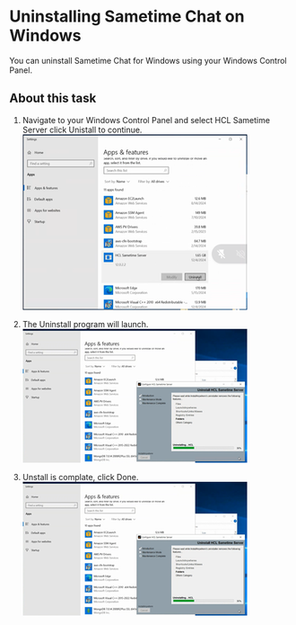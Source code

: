# Uninstalling Sametime Chat on Windows

You can uninstall Sametime Chat for Windows using your Windows Control Panel.

## About this task

1.  Navigate to your Windows Control Panel and select HCL Sametime Server click Unistall to continue.
    ![Unintall Sametime Chat on windows ](Images/uninstall-st-chat-windows-1.png)

2.  The Uninstall program will launch.  
             ![Unintall Sametime Chat on windows ](Images/uninstall-st-chat-windows-2.png)


3.  Unstall is complate, click Done.    
![Unintall Sametime Chat on windows ](Images/uninstall-st-chat-windows-2.png)
 

